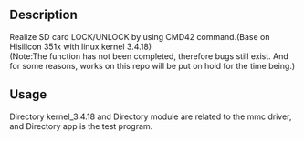 ## Description
Realize SD card LOCK/UNLOCK by using CMD42 command.(Base on Hisilicon 351x with linux kernel 3.4.18)<br/>
(Note:The function has not been completed, therefore bugs still exist. And for some reasons, works on this repo will be put on hold for the time being.)

## Usage
Directory kernel_3.4.18 and Directory module are related to the mmc driver, and Directory app is the test program.
